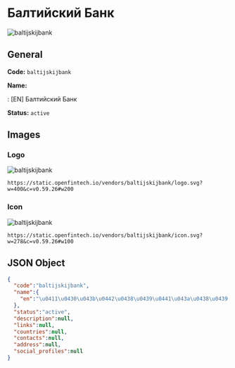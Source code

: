 
# Балтийский Банк 
![baltijskijbank](https://static.openfintech.io/vendors/baltijskijbank/logo.svg?w=400&c=v0.59.26#w200)  

## General 
 
**Code:** `baltijskijbank` 
 
**Name:** 
 
:	[EN] Балтийский Банк 
 
**Status:** `active` 
 

## Images 

### Logo 
 
![baltijskijbank](https://static.openfintech.io/vendors/baltijskijbank/logo.svg?w=400&c=v0.59.26#w200)  

```
https://static.openfintech.io/vendors/baltijskijbank/logo.svg?w=400&c=v0.59.26#w200
```  

### Icon 
 
![baltijskijbank](https://static.openfintech.io/vendors/baltijskijbank/icon.svg?w=278&c=v0.59.26#w100)  

```
https://static.openfintech.io/vendors/baltijskijbank/icon.svg?w=278&c=v0.59.26#w100
```  

## JSON Object 

```json
{
  "code":"baltijskijbank",
  "name":{
    "en":"\u0411\u0430\u043b\u0442\u0438\u0439\u0441\u043a\u0438\u0439 \u0411\u0430\u043d\u043a"
  },
  "status":"active",
  "description":null,
  "links":null,
  "countries":null,
  "contacts":null,
  "address":null,
  "social_profiles":null
}
```  
